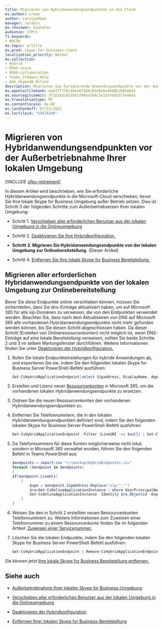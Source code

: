 ```yaml
---
title: Migrieren von Hybridanwendungsendpunkten in die Cloud
ms.author: crowe
author: CarolynRowe
manager: serdars
ms.reviewer: bjwhalen
audience: ITPro
f1.keywords:
- NOCSH
ms.topic: article
ms.prod: skype-for-business-itpro
localization_priority: Normal
ms.collection:
- Hybrid
- M365-voice
- M365-collaboration
- Teams_ITAdmin_Help
- Adm_Skype4B_Online
description: Migrieren Sie hyridierende Anwendungsendpunkte vor der Außerbetriebnahme einer Skype for Business lokalen Umgebung.
ms.openlocfilehash: ee437f7f6c35ee67168c81e8e8ad440b1b0ba824
ms.sourcegitcommit: 3f1635d1915561798ea764c3e33d7db55f7e49da
ms.translationtype: MT
ms.contentlocale: de-DE
ms.lasthandoff: 07/23/2021
ms.locfileid: "53574240"
---
```

# <a name="migrate-hybrid-application-endpoints-before-decommissioning-your-on-premises-environment"></a>Migrieren von Hybridanwendungsendpunkten vor der Außerbetriebnahme Ihrer lokalen Umgebung

[!INCLUDE [sfbo-retirement](../../Hub/includes/sfbo-retirement.md)]

In diesem Artikel wird beschrieben, wie Sie erforderliche Hybridanwendungsendpunkte in die Microsoft-Cloud verschieben, bevor Sie Ihre lokale Skype for Business Umgebung außer Betrieb setzen. Dies ist Schritt 3 der folgenden Schritte zum Außerbetriebsetzen Ihrer lokalen Umgebung:

- Schritt 1. [Verschieben aller erforderlichen Benutzer aus der lokalen Umgebung in die Onlineumgebung](decommission-move-on-prem-users.md)

- Schritt 2. [Deaktivieren Sie Ihre Hybridkonfiguration.](cloud-consolidation-disabling-hybrid.md)

- **Schritt 3. Migrieren Sie Hybridanwendungsendpunkte von der lokalen Umgebung zur Onlinebereitstellung.** (Dieser Artikel)

- Schritt 4. [Entfernen Sie Ihre lokale Skype for Business Bereitstellung.](decommission-remove-on-prem.md)


## <a name="migrate-all-required-hybrid-application-endpoints-from-on-premises-to-online"></a>Migrieren aller erforderlichen Hybridanwendungsendpunkte von der lokalen Umgebung zur Onlinebereitstellung

Bevor Sie diese Endpunkte online verschieben können, müssen Sie sicherstellen, dass Sie dns-Einträge aktualisiert haben, um auf Microsoft 365 für alle sip-Domänen zu verweisen, die von den Endpunkten verwendet werden. Beachten Sie, dass nach dem Aktualisieren von DNS auf Microsoft 365 alle vorhandenen Hybridanwendungsendpunkte nicht mehr gefunden werden können, bis Sie diesen Schritt abgeschlossen haben. Da dieser Schritt (Erstellen von Onlineressourcenkonten) nicht möglich ist, wenn DNS-Einträge auf eine lokale Bereitstellung verweisen, sollten Sie beide Schritte 2 und 3 im selben Wartungsfenster durchführen. Weitere Informationen finden Sie unter [Deaktivieren der Hybridkonfiguration.](cloud-consolidation-disabling-hybrid.md)

1. Rufen Sie lokale Endpunkteinstellungen für hybride Anwendungen ab, und exportieren Sie sie, indem Sie den folgenden lokalen Skype for Business Server PowerShell-Befehl ausführen:

   ```PowerShell
   Get-CsHybridApplicationEndpoint|select Sipaddress, DisplayName, ApplicationID, LineUri |Export-Csv -Path "c:\backup\HybridEndpoints.csv"
   ```
2. Erstellen und Lizenz neuer [Ressourcenkonten](/microsoftteams/manage-resource-accounts) in Microsoft 365, um die vorhandenen lokalen Hybridanwendungsendpunkte zu ersetzen.

3. Ordnen Sie die neuen Ressourcenkonten den vorhandenen Hybridanwendungsendpunkten zu.

4. Entfernen Sie Telefonnummern, die in den lokalen Hybridanwendungsendpunkten definiert sind, indem Sie den folgenden lokalen Skype for Business Server PowerShell-Befehl ausführen:

   ```PowerShell
   Get-CsHybridApplicationEndpoint -Filter {LineURI -ne $null} | Set-CsHybridApplicationEndpoint -LineURI ""
   ```
5. Da Telefonnummern für diese Konten möglicherweise nicht lokal, sondern in Microsoft 365 verwaltet wurden, führen Sie den folgenden Befehl in Teams PowerShell aus:

   ```PowerShell
   $endpoints = import-csv "c:\backup\HybridEndpoints.csv"
   foreach ($endpoint in $endpoints)
   {
   if($endpoint.LineUri)
       {
           $upn = $endpoint.SipAddress.Replace("sip:","")
           $ra=Get-CsOnlineApplicationInstance | where UserPrincipalName -eq $upn 
           Set-CsOnlineApplicationInstance -Identity $ra.Objectid -OnpremPhoneNumber ""
       }
   }
   ```

6. Weisen Sie den in Schritt 2 erstellten neuen Ressourcenkonten Telefonnummern zu. Weitere Informationen zum Zuweisen einer Telefonnummer zu einem Ressourcenkonto finden Sie im folgenden Artikel: [Zuweisen einer Servicenummer.](/microsoftteams/manage-resource-accounts#assign-a-service-number)

7. Löschen Sie die lokalen Endpunkte, indem Sie den folgenden lokalen Skype for Business Server PowerShell-Befehl ausführen:

   ```PowerShell
   Get-CsHybridApplicationEndpoint | Remove-CsHybridApplicationEndpoint
   ```
Sie können jetzt [Ihre lokale Skype for Business Bereitstellung entfernen.](decommission-remove-on-prem.md)

## <a name="see-also"></a>Siehe auch

- [Außerbetriebnahme Ihrer lokalen Skype for Business-Umgebung](decommission-on-prem-overview.md)

- [Verschieben aller erforderlichen Benutzer aus der lokalen Umgebung in die Onlineumgebung](decommission-move-on-prem-users.md)

- [Deaktivieren der Hybridkonfiguration](cloud-consolidation-disabling-hybrid.md)

- [Entfernen Ihrer lokalen Skype for Business-Bereitstellung](decommission-remove-on-prem.md)




